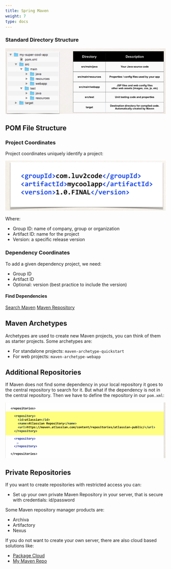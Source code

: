 ```yaml
---
title: Spring Maven
weight: 7
type: docs
---
```


### Standard Directory Structure

![Standard Directory Structure](assets/maven_standard_directory.png)

## POM File Structure

### Project Coordinates

Project coordinates uniquely identify a project:

![Project Coordinates Example](assets/project_coordinates.png)

Where:

- Group ID: name of company, group or organization
- Artifact ID: name for the project
- Version: a specific release version

### Dependency Coordinates

To add a given dependency project, we need:

- Group ID
- Artifact ID
- Optional: version (best practice to include the version)

#### Find Dependencies

[Search Maven](https://search.maven.org)
[Maven Repository](https://www.mvnrepository.com)

## Maven Archetypes

Archetypes are used to create new Maven projects, you can think of them as starter projects. Some archetypes are:

- For standalone projects: `maven-archetype-quickstart`
- For web projects: `maven-archetype-webapp`

## Additional Repositories

If Maven does not find some dependency in your local repository it goes to the central repository to search for it. But what if the dependency is not in the central repository. Then we have to define the repository in our `pom.xml`:

![Additional Repositories](assets/additional_repositories.png)

## Private Repositories

If you want to create repositories with restricted access you can:

- Set up your own private Maven Repository in your server, that is secure with credentials: id/password

Some Maven repository manager products are:

- Archiva
- Artifactory
- Nexus

If you do not want to create your own server, there are also cloud based solutions like:

- [Package Cloud](https://www.packagecloud.io)
- [My Maven Repo](https://www.mymavenrepo.com)

